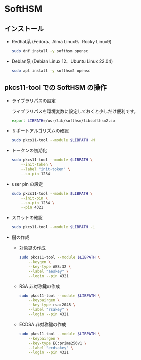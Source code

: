 SoftHSM
===

## インストール

- Redhat系 (Fedora、Alma Linux9、Rocky Linux9)

    ```bash
    sudo dnf install -y softhsm opensc
    ```

- Debian系 (Debian Linux 12、Ubuntu Linux 22.04)

    ```bash
    sudo apt install -y softhsm2 opensc
    ```

## pkcs11-tool での SoftHSM の操作

- ライブラリパスの設定

    ライブラリパスを環境変数に設定しておくと少しだけ便利です。

    ```bash
    export LIBPATH=/usr/lib/softhsm/libsofthsm2.so
    ```

- サポートアルゴリズムの確認

    ```bash
    sudo pkcs11-tool --module $LIBPATH -M
    ```

- トークンの初期化

    ```bash
    sudo pkcs11-tool --module $LIBPATH \
        --init-token \
        --label "init-token" \
        --so-pin 1234
    ```

- user pin の設定

    ```bash
    sudo pkcs11-tool --module $LIBPATH \
        --init-pin \
        --so-pin 1234 \
        --pin 4321
    ```

- スロットの確認

    ```bash
    sudo pkcs11-tool --module $LIBPATH -L
    ```

- 鍵の作成

    - 対象鍵の作成

        ```bash
        sudo pkcs11-tool --module $LIBPATH \
            --keygen \
            --key-type AES:32 \
            --label "aeskey" \
            --login --pin 4321
        ```

    - RSA 非対称鍵の作成

        ```bash
        sudo pkcs11-tool --module $LIBPATH \
            --keypairgen \
            --key-type rsa:2048 \
            --label "rsakey" \
            --login --pin 4321
        ```

    - ECDSA 非対称鍵の作成

        ```bash
        sudo pkcs11-tool --module $LIBPATH \
            --keypairgen \
            --key-type EC:prime256v1 \
            --label "ecdsakey" \
            --login --pin 4321
        ```
